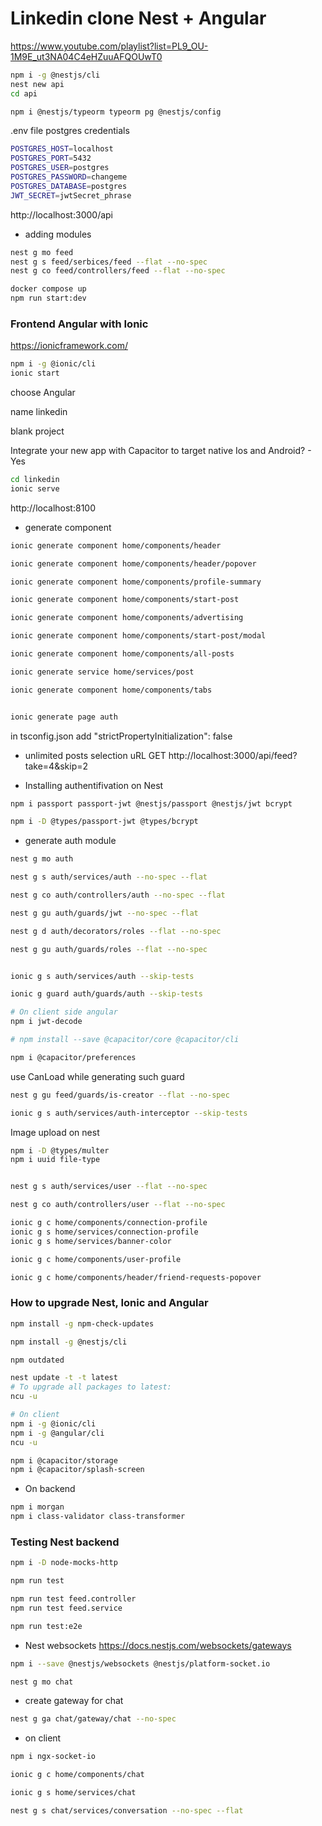 # Linkedin clone Nest + Angular

https://www.youtube.com/playlist?list=PL9_OU-1M9E_ut3NA04C4eHZuuAFQOUwT0 


```bash
npm i -g @nestjs/cli 
nest new api
cd api

npm i @nestjs/typeorm typeorm pg @nestjs/config
``` 

.env file postgres credentials
```bash
POSTGRES_HOST=localhost
POSTGRES_PORT=5432
POSTGRES_USER=postgres
POSTGRES_PASSWORD=changeme
POSTGRES_DATABASE=postgres
JWT_SECRET=jwtSecret_phrase
``` 

http://localhost:3000/api 

- adding modules

```bash
nest g mo feed
nest g s feed/serbices/feed --flat --no-spec
nest g co feed/controllers/feed --flat --no-spec
``` 

```bash
docker compose up
npm run start:dev
```


### Frontend Angular with Ionic
https://ionicframework.com/ 

```bash
npm i -g @ionic/cli
ionic start
```
choose Angular 

name linkedin

blank project

Integrate your new app with Capacitor to target native Ios and Android? - Yes 

```bash
cd linkedin
ionic serve
``` 
http://localhost:8100 

- generate component
```bash
ionic generate component home/components/header 

ionic generate component home/components/header/popover

ionic generate component home/components/profile-summary 

ionic generate component home/components/start-post

ionic generate component home/components/advertising

ionic generate component home/components/start-post/modal

ionic generate component home/components/all-posts

ionic generate service home/services/post

ionic generate component home/components/tabs


ionic generate page auth
``` 

in tsconfig.json add
"strictPropertyInitialization": false 

- unlimited posts selection uRL
GET http://localhost:3000/api/feed?take=4&skip=2 

- Installing authentifivation on Nest
```bash
npm i passport passport-jwt @nestjs/passport @nestjs/jwt bcrypt

npm i -D @types/passport-jwt @types/bcrypt
``` 

- generate auth module
```bash
nest g mo auth 

nest g s auth/services/auth --no-spec --flat

nest g co auth/controllers/auth --no-spec --flat

nest g gu auth/guards/jwt --no-spec --flat

nest g d auth/decorators/roles --flat --no-spec 

nest g gu auth/guards/roles --flat --no-spec


ionic g s auth/services/auth --skip-tests

ionic g guard auth/guards/auth --skip-tests

# On client side angular
npm i jwt-decode

# npm install --save @capacitor/core @capacitor/cli

npm i @capacitor/preferences
``` 
use CanLoad while generating such guard 


```bash
nest g gu feed/guards/is-creator --flat --no-spec 

ionic g s auth/services/auth-interceptor --skip-tests
``` 

Image upload on nest

```bash
npm i -D @types/multer 
npm i uuid file-type


nest g s auth/services/user --flat --no-spec

nest g co auth/controllers/user --flat --no-spec 
```

```bash
ionic g c home/components/connection-profile
ionic g s home/services/connection-profile
ionic g s home/services/banner-color

ionic g c home/components/user-profile

ionic g c home/components/header/friend-requests-popover
``` 


### How to upgrade Nest, Ionic and Angular 

```bash
npm install -g npm-check-updates 

npm install -g @nestjs/cli 

npm outdated

nest update -t -t latest 
# To upgrade all packages to latest:
ncu -u 

# On client
npm i -g @ionic/cli 
npm i -g @angular/cli 
ncu -u

npm i @capacitor/storage
npm i @capacitor/splash-screen

``` 

- On backend
```bash
npm i morgan
npm i class-validator class-transformer
``` 

### Testing Nest backend

```bash
npm i -D node-mocks-http 

npm run test

npm run test feed.controller
npm run test feed.service

npm run test:e2e
```

- Nest websockets
https://docs.nestjs.com/websockets/gateways
```bash
npm i --save @nestjs/websockets @nestjs/platform-socket.io

nest g mo chat
```

- create gateway for chat 
```bash
nest g ga chat/gateway/chat --no-spec 
``` 

- on client
```bash
npm i ngx-socket-io

ionic g c home/components/chat 

ionic g s home/services/chat

```

```bash
nest g s chat/services/conversation --no-spec --flat 

```